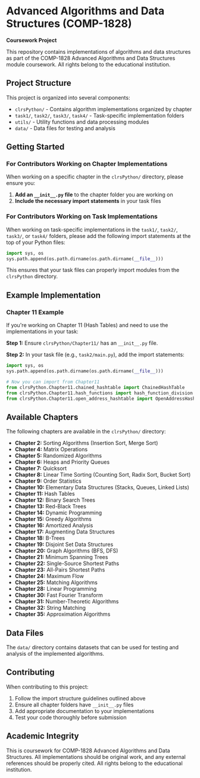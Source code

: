 # Advanced Algorithms and Data Structures (COMP-1828)

**Coursework Project**

This repository contains implementations of algorithms and data structures as part of the COMP-1828 Advanced Algorithms and Data Structures module coursework. All rights belong to the educational institution.

## Project Structure

This project is organized into several components:

- `clrsPython/` - Contains algorithm implementations organized by chapter
- `task1/`, `task2/`, `task3/`, `task4/` - Task-specific implementation folders
- `utils/` - Utility functions and data processing modules
- `data/` - Data files for testing and analysis

## Getting Started

### For Contributors Working on Chapter Implementations

When working on a specific chapter in the `clrsPython/` directory, please ensure you:

1. **Add an `__init__.py` file** to the chapter folder you are working on
2. **Include the necessary import statements** in your task files

### For Contributors Working on Task Implementations

When working on task-specific implementations in the `task1/`, `task2/`, `task3/`, or `task4/` folders, please add the following import statements at the top of your Python files:

```python
import sys, os
sys.path.append(os.path.dirname(os.path.dirname(__file__)))
```

This ensures that your task files can properly import modules from the `clrsPython` directory.

## Example Implementation

### Chapter 11 Example

If you're working on Chapter 11 (Hash Tables) and need to use the implementations in your task:

**Step 1:** Ensure `clrsPython/Chapter11/` has an `__init__.py` file.

**Step 2:** In your task file (e.g., `task2/main.py`), add the import statements:

```python
import sys, os
sys.path.append(os.path.dirname(os.path.dirname(__file__)))

# Now you can import from Chapter11
from clrsPython.Chapter11.chained_hashtable import ChainedHashTable
from clrsPython.Chapter11.hash_functions import hash_function_division
from clrsPython.Chapter11.open_address_hashtable import OpenAddressHashTable

```

## Available Chapters

The following chapters are available in the `clrsPython/` directory:

- **Chapter 2:** Sorting Algorithms (Insertion Sort, Merge Sort)
- **Chapter 4:** Matrix Operations
- **Chapter 5:** Randomized Algorithms
- **Chapter 6:** Heaps and Priority Queues
- **Chapter 7:** Quicksort
- **Chapter 8:** Linear Time Sorting (Counting Sort, Radix Sort, Bucket Sort)
- **Chapter 9:** Order Statistics
- **Chapter 10:** Elementary Data Structures (Stacks, Queues, Linked Lists)
- **Chapter 11:** Hash Tables
- **Chapter 12:** Binary Search Trees
- **Chapter 13:** Red-Black Trees
- **Chapter 14:** Dynamic Programming
- **Chapter 15:** Greedy Algorithms
- **Chapter 16:** Amortized Analysis
- **Chapter 17:** Augmenting Data Structures
- **Chapter 18:** B-Trees
- **Chapter 19:** Disjoint Set Data Structures
- **Chapter 20:** Graph Algorithms (BFS, DFS)
- **Chapter 21:** Minimum Spanning Trees
- **Chapter 22:** Single-Source Shortest Paths
- **Chapter 23:** All-Pairs Shortest Paths
- **Chapter 24:** Maximum Flow
- **Chapter 25:** Matching Algorithms
- **Chapter 28:** Linear Programming
- **Chapter 30:** Fast Fourier Transform
- **Chapter 31:** Number-Theoretic Algorithms
- **Chapter 32:** String Matching
- **Chapter 35:** Approximation Algorithms


## Data Files

The `data/` directory contains datasets that can be used for testing and analysis of the implemented algorithms.

## Contributing

When contributing to this project:

1. Follow the import structure guidelines outlined above
2. Ensure all chapter folders have `__init__.py` files
3. Add appropriate documentation to your implementations
4. Test your code thoroughly before submission

## Academic Integrity

This is coursework for COMP-1828 Advanced Algorithms and Data Structures. All implementations should be original work, and any external references should be properly cited. All rights belong to the educational institution.
